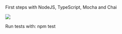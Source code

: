 First steps with NodeJS, TypeScript, Mocha and Chai

![](https://ljdchost.com/7BWrHAz.gif)


Run tests with: npm test
